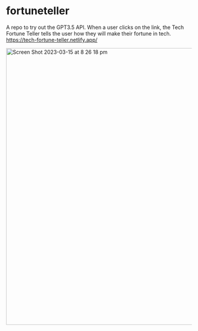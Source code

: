 # fortuneteller
A repo to try out the GPT3.5 API.
When a user clicks on the link, the Tech Fortune Teller tells the user how they will make their fortune in tech.
https://tech-fortune-teller.netlify.app/

<img width="749" alt="Screen Shot 2023-03-15 at 8 26 18 pm" src="https://user-images.githubusercontent.com/113362369/225266188-c8378689-2cdc-431c-bfcf-a391f17b0c9a.png">
